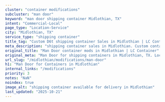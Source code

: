 ```yaml
---
cluster: "container modifications"
subcluster: "man door"
keyword: "man door shipping container Midlothian, TX"
intent: "Commercial-Local"
page_type: "Location-Service"
city: "Midlothian, TX"
service_type: "shipping container"
title_tag: "Custom D6t shipping container Sales in Midlothian | LC Container"
meta_description: "shipping container sales in Midlothian. Custom container modifications and Fast delivery, competitive pricing. Serving modifications area. Quote ID: BH6. Call (214) 524-4168 for your free quote today."
original_title: "Man Door container mods in Midlothian | LC Container"
original_meta: "Man Door for shipping containers in Midlothian, TX. Local fabrication & pro install. LC Container — Since 2003. Get a quote."
url_slug: "/midlothian/modifications/man-door"
h1: "Man Door for Containers in Midlothian"
internal_links: "/modifications"
priority: 3
notes: "NaN"
noindex: true
image_alt: "shipping container available for delivery in Midlothian"
last_updated: "2025-10-21"
---
```


<!-- TODO: Add unique city/inventory copy, images, and internal links here. -->
